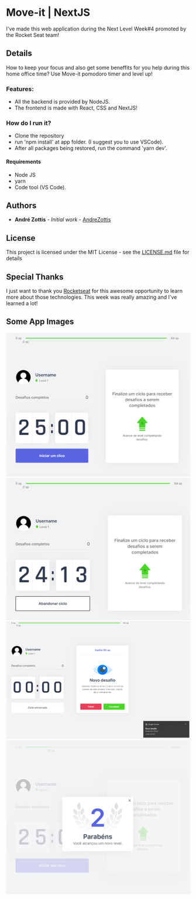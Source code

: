 # Move-it | NextJS
I've made this web application during the Next Level Week#4 promoted by the Rocket Seat team! 

## Details
How to keep your focus and also get some beneffits for you help during this home office time? 
Use Move-it pomodoro timer and level up!

 ### Features:
 - All the backend is provided by NodeJS.
 - The frontend is made with React, CSS and NextJS!

### How do I run it?
- Clone the repository
- run 'npm install' at app folder. (I suggest you to use VSCode).
- After all packages being restored, run the command 'yarn dev'. 

#### Requirements
- Node JS
- yarn
- Code tool (VS Code).
 
## Authors

* **André Zottis** - *Initial work* - [AndreZottis](https://github.com/andrezottis)

## License

This project is licensed under the MIT License - see the [LICENSE.md](LICENSE.md) file for details

## Special Thanks
I just want to thank you [Rocketseat](https://rocketseat.com.br) for this awesome opportunity to learn more about those technologies. This week was really amazing and I've learned a lot!

## Some App Images

<img src="images/image1.png" width="700">
<img src="images/image2.png" width="700">
<img src="images/image3.png" width="700">
<img src="images/image4.png" width="700">